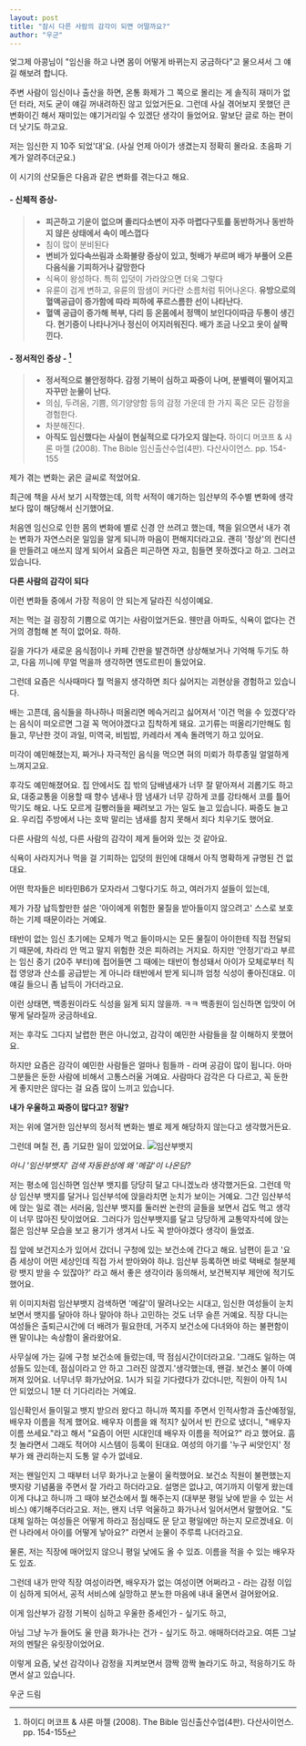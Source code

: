 ```yaml
---
layout: post
title: "잠시 다른 사람의 감각이 되면 어떨까요?"
author: "우군"
---
```


엊그제 아콩님이 "임신을 하고 나면 몸이 어떻게 바뀌는지 궁금하다"고 물으셔서 그 얘길 해보려 합니다.

주변  사람이 임신이나 출산을 하면, 온통 화제가 그 쪽으로 몰리는 게 솔직히 재미가 없던 터라, 저도 굳이 얘길 꺼내려하진 않고  있었거든요. 그런데 사실 겪어보지 못했던 큰 변화이긴 해서 재미있는 얘기거리일 수 있겠단 생각이 들었어요. 말보단 글로 하는 편이  더 낫기도 하고요.

저는 임신한 지 10주 되었'대'요. (사실 언제 아이가 생겼는지 정확히 몰라요. 초음파 기계가 알려주더군요.)

이 시기의 산모들은 다음과 같은 변화를 겪는다고 해요. 

#### **\- 신체적 증상-** 

> - **피곤하고 기운이 없으며 졸리다소변이 자주 마렵다구토를 동반하거나 동반하지 않은 상태에서 속이 메스껍다**
> - 침이 많이 분비된다
> - **변비가 있다속쓰림과 소화불량 증상이 있고, 헛배가 부르며 배가 부풀어 오른다음식을 기피하거나 갈망한다**
> - 식욕이 왕성하다. 특히 입덧이 가라앉으면 더욱 그렇다
> - 유륜이 검게 변하고, 유륜의 땀샘이 커다란 소름처럼 튀어나온다. **유방으로의 혈액공급이 증가함에 따라 피하에 푸르스름한 선이 나타난다.** 
> - **혈액 공급이 증가해 복부, 다리 등 온몸에서 정맥이 보인다이따금 두통이 생긴다. 현기증이 나타나거나 정신이 어지러워진다. 배가 조금 나오고 옷이 살짝 낀다.** 

 

#### \- 정서적인 증상 - [^1] 

> - **정서적으로 불안정하다. 감정 기복이 심하고 짜증이 나며, 분별력이 떨어지고 자꾸만 눈물이 난다.**
> - 의심, 두려움, 기쁨, 의기양양함 등의 감정 가운데 한 가지 혹은 모든 감정을 경험한다.
> - 차분해진다.
> - **아직도 임신했다는 사실이 현실적으로 다가오지 않는다.**  하이디 머코프 &amp; 샤론 마젤 (2008). The Bible 임신출산수업(4판). 다산사이언스. pp. 154-155

[^1]: 하이디 머코프 & 샤론 마젤 (2008). The Bible 임신출산수업(4판). 다산사이언스. pp. 154-155

제가 겪는 변화는 굵은 글씨로 적었어요.

최근에 책을 사서 보기 시작했는데, 의학 서적이 얘기하는 임산부의 주수별 변화에 생각보다 많이 해당해서 신기했어요.

처음엔  임신으로 인한 몸의 변화에 별로 신경 안 쓰려고 했는데, 책을 읽으면서 내가 겪는 변화가 자연스러운 일임을 알게 되니까 마음이  편해지더라고요. 괜히 '정상'의 컨디션을 만들려고 애쓰지 않게 되어서 요즘은 피곤하면 자고, 힘들면 못하겠다고 하고. 그러고  있습니다. 

**다른 사람의 감각이 되다**

이런 변화들 중에서 가장 적응이 안 되는게 달라진 식성이예요. 

저는 먹는 걸 굉장히 기쁨으로 여기는 사람이었거든요. 웬만큼 아파도, 식욕이 없다는 건 거의 경험해 본 적이 없어요. 하하. 

길을 가다가 새로운 음식점이나 카페 간판을 발견하면 상상해보거나 기억해 두기도 하고, 다음 끼니에 무얼 먹을까 생각하면 엔도르핀이 돌았어요. 

그런데 요즘은 식사때마다 뭘 먹을지 생각하면 죄다 싫어지는 괴현상을 경험하고 있습니다. 

배는  고픈데, 음식들을 하나하나 떠올리면 메슥거리고 싫어져서 '이건 먹을 수 있겠다'라는 음식이 떠오르면 그걸 꼭 먹어야겠다고  집착하게 돼요. 고기류는 떠올리기만해도 힘들고, 무난한 것이 과일, 미역국, 비빔밥, 카레라서 계속 돌려먹기 하고 있어요. 

미각이 예민해졌는지, 짜거나 자극적인 음식을 먹으면 혀의 미뢰가 하루종일 얼얼하게 느껴지고요. 

후각도  예민해졌어요. 집 안에서도 집 밖의 담배냄새가 너무 잘 맡아져서 괴롭기도 하고요, 대중교통을 이용할 때 향수 냄새나 땀 냄새가  너무 강하게 코를 강타해서 코를 틀어막기도 해요. 나도 모르게 길빵러들을 째려보고 가는 일도 늘고 있습니다. 짜증도 늘고요.  우리집 주방에서 나는 호박 말리는 냄새를 참지 못해서 죄다 치우기도 했어요. 

다른 사람의 식성, 다른 사람의 감각이 제게 들어와 있는 것 같아요. 

식욕이 사라지거나 먹을 걸 기피하는 입덧의 원인에 대해서 아직 명확하게 규명된 건 없대요. 

어떤 학자들은 비타민B6가 모자라서 그렇다기도 하고, 여러가지 설들이 있는데,

제가 가장 납득할만한 설은 '아이에게 위험한 물질을 받아들이지 않으려고' 스스로 보호하는 기제 때문이라는 거예요. 

태반이  없는 임신 초기에는 모체가 먹고 들이마시는 모든 물질이 아이한테 직접 전달되기 때문에, 차라리 안 먹고 말지 위험한 것은  피하려는 거지요. 하지만 '안정기'라고 부르는 임신 중기 (20주 부터)에 접어들면 그 때에는 태반이 형성돼서 아이가 모체로부터  직접 영양과 산소를 공급받는 게 아니라 태반에서 받게 되니까 엄청 식성이 좋아진대요. 이 얘길 들으니 좀 납득이 가더라고요. 

이런 상태면, 백종원이라도 식성을 잃게 되지 않을까. ㅋㅋ 백종원이 임신하면 입맛이 어떻게 달라질까 궁금하네요.

저는 후각도 그다지 날렵한 편은 아니었고, 감각이 예민한 사람들을 잘 이해하지 못했어요.

하지만 요즘은 감각이 예민한 사람들은 얼마나 힘들까 - 라며 공감이 많이 됩니다. 아마 그분들은 둔한 사람에 비해서 고통스러울 거예요. 사람마다 감각은 다 다르고, 꼭 둔한 게 좋지만은 않다는 걸 요즘 많이 느끼고 있습니다. 

**내가 우울하고 짜증이 많다고? 정말?**

저는 위에 열거한 임산부의 정서적 변화는 별로 제게 해당하지 않는다고 생각했거든요. 

그런데 며칠 전, 좀 기묘한 일이 있었어요. 
![임산부뱃지](https://teamdust.github.io/assets/images/badge.jpg)

*아니 '임산부뱃지' 검색 자동완성에 왜 '메갈'이 나온담?*  

저는  평소에 임신하면 임산부 뱃지를 당당히 달고 다니겠노라 생각했거든요. 그런데 막상 임산부 뱃지를 달거나 임산부석에 앉을라치면  눈치가 보이는 거예요. 그간 임산부석에 앉는 일로 겪는 서러움, 임산부 뱃지를 둘러싼 논란의 글들을 보면서 겁도 먹고 생각이 너무  많아진 탓이었어요. 그러다가 임산부뱃지를 달고 당당하게 교통약자석에 앉는 젊은 임산부 모습을 보고 용기가 생겨서 나도 꼭  받아야겠다 생각이 들었죠. 

집 앞에 보건지소가 있어서 갔더니 구청에 있는 보건소에  간다고 해요. 남편이 듣고 '요즘 세상이 어떤 세상인데 직접 가서 받아와야 하냐. 임산부 등록하면 바로 택배로 철분제랑 뱃지 받을  수 있잖아?' 라고 해서 좋은 생각이라 동의해서, 보건복지부 제안에 적기도했어요. 

위 이미지처럼 임산부뱃지  검색하면 '메갈'이 딸려나오는 시대고, 임신한 여성들이 눈치보면서 뱃지를 달아야 하나 말아야 하나 고민하는 것도 너무 슬픈  거예요. 직장 다니는 여성들은 출퇴근시간에 더 배려가 필요한데, 거주지 보건소에 다녀와야 하는 불편함이 왠 말이냐는 속상함이  올라왔어요. 

사무실에 가는 길에 구청 보건소에 들렀는데, 딱 점심시간이더라고요. '그래도 일하는 여성들도  있는데, 점심이라고 안 하고 그러진 않겠지.'생각했는데, 왠걸. 보건소 불이 아예 꺼져 있어요. 너무너무 화가났어요. 1시가 되길  기다렸다가 갔더니만, 직원이 아직 1시 안 되었으니 1분 더 기다리라는 거예요. 

임신확인서 들이밀고 뱃지  받으러 왔다고 하니까 쪽지를 주면서 인적사항과 출산예정일, 배우자 이름을 적게 했어요. 배우자 이름을 왜 적지? 싶어서 빈 칸으로  냈더니, "배우자 이름 쓰세요."라고 해서 "요즘이 어떤 시대인데 배우자 이름을 적어요?" 라고 했어요. 흠칫 놀라면서 그래도  적어야 시스템이 등록이 된대요. 여성의 아기를 '누구 씨앗인지' 정부가 왜 관리하는지 도통 알 수가 없네요. 

저는  왠일인지 그 때부터 너무 화가나고 눈물이 울컥했어요. 보건소 직원이 불편했는지 뱃지랑 기념품을 주면서 잘 가라고 하더라고요.  설명은 없냐고, 여기까지 이렇게 왔는데 이게 다냐고 하니까 그 때야 보건소에서 뭘 해주는지 (대부분 평일 낮에 받을 수 있는  서비스) 얘기해주더라고요. 저는, 왠지 너무 억울하고 화가나서 일어서면서 말했어요. "도대체 일하는 여성들은 어떻게 하라고  점심때도 문 닫고 평일에만 하는지 모르겠네요. 이런 나라에서 아이를 어떻게 낳아요?" 라면서 눈물이 주루륵 나더라고요.

물론, 저는 직장에 매어있지 않으니 평일 낮에도 올 수 있죠. 이름을 적을 수 있는 배우자도 있죠. 

그런데 내가 만약 직장 여성이라면, 배우자가 없는 여성이면 어쩌라고 - 라는 감정 이입이 심하게 되어서, 공적 서비스에 실망하고 분노한 마음에 내내 울면서 걸어왔어요. 

이게 임산부가 감정 기복이 심하고 우울한 증세인가 - 싶기도 하고,

아님 그냥 누가 들어도 울 만큼 화가나는 건가 - 싶기도 하고. 애매하더라고요. 여튼 그날 저의 멘탈은 유릿장이었어요. 

이렇게 요즘, 낯선 감각이나 감정을 지켜보면서 깜짝 깜짝 놀라기도 하고, 적응하기도 하면서 살고 있습니다. 

우군 드림